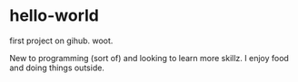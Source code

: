# hello-world
first project on gihub. woot.

New to programming (sort of) and looking to learn more skillz. I enjoy food and doing things outside. 
